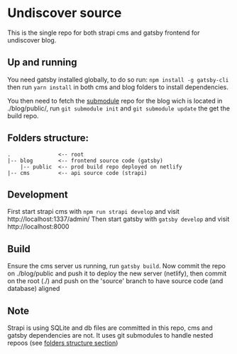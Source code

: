 # Undiscover source
This is the single repo for both strapi cms and gatsby frontend for undiscover blog. 

## Up and running
You need gatsby installed globally, to do so run: `npm install -g gatsby-cli` then run `yarn install` in both cms and blog folders to install dependencies.

You then need to fetch the [submodule](https://git-scm.com/book/en/v2/Git-Tools-Submodules) repo for the blog wich is located in ./blog/public/, run `git submodule init` and `git submodule update` the get the build repo.

## Folders structure:
```
.               <-- root
|-- blog        <-- frontend source code (gatsby)
    |-- public  <-- prod build repo deployed on netlify
|-- cms         <-- api source code (strapi)
```

## Development
First start strapi cms with `npm run strapi develop` and visit http://localhost:1337/admin/
Then start gatsby with `gatsby develop` and visit http://localhost:8000

## Build
Ensure the cms server us running, run `gatsby build`. Now commit the repo on ./blog/public and push it to deploy the new server (netlify), then commit on the root (./) and push on the 'source' branch to have source code (and database) aligned

## Note
Strapi is using SQLite and db files are committed in this repo, cms and gatsby dependencies are not. It uses git submodules to handle nested repoos (see [folders structure section](#folder-structure))